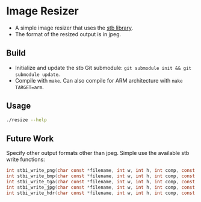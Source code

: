 # Image Resizer
- A simple image resizer that uses the [stb library](https://github.com/georgeslabreche/stb).
- The format of the resized output is in jpeg.

## Build
- Initialize and update the stb Git submodule: `git submodule init && git submodule update`.
- Compile with `make`. Can also compile for ARM architecture with `make TARGET=arm`.

## Usage
```bash
./resize --help
```

## Future Work
Specify other output formats other than jpeg. Simple use the available stb write functions:

```c
int stbi_write_png(char const *filename, int w, int h, int comp, const void *data, int stride_in_bytes);
int stbi_write_bmp(char const *filename, int w, int h, int comp, const void *data);
int stbi_write_tga(char const *filename, int w, int h, int comp, const void *data);
int stbi_write_jpg(char const *filename, int w, int h, int comp, const void *data, int quality); /* we use this one */
int stbi_write_hdr(char const *filename, int w, int h, int comp, const float *data);
```